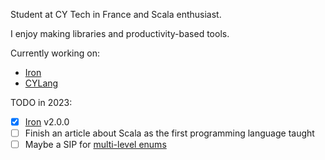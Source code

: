 Student at CY Tech in France and Scala enthusiast.

I enjoy making libraries and productivity-based tools.

Currently working on:
- [Iron](https://github.com/Iltotore/Iron)
- [CYLang](https://github.com/Iltotore/cylang)


TODO in 2023:
- [x] [Iron](https://github.com/Iltotore/iron) v2.0.0
- [ ] Finish an article about Scala as the first programming language taught
- [ ] Maybe a SIP for [multi-level enums](https://contributors.scala-lang.org/t/proposal-for-multi-level-enums/3344/1)
